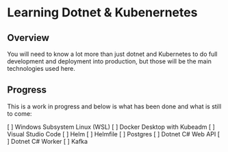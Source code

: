 # Learning Dotnet & Kubenernetes

## Overview

You will need to know a lot more than just dotnet and Kubernetes to do full development and deployment into production, but those will be the main technologies used here. 

## Progress

This is a work in progress and below is what has been done and what is still to come:

[ ] Windows Subsystem Linux (WSL)
[ ] Docker Desktop with Kubeadm
[ ] Visual Studio Code
[ ] Helm
[ ] Helmfile
[ ] Postgres
[ ] Dotnet C# Web API
[ ] Dotnet C# Worker
[ ] Kafka